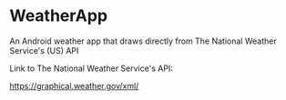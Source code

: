 # WeatherApp
An Android weather app that draws directly from The National Weather Service's (US) API

Link to The National Weather Service's API:

https://graphical.weather.gov/xml/
